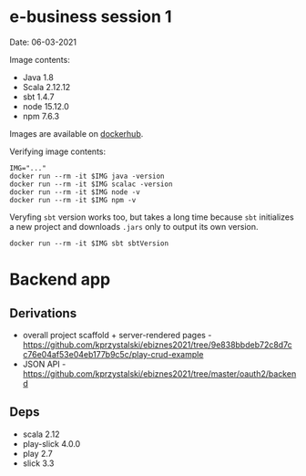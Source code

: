 # e-business session 1

Date: 06-03-2021

Image contents:

- Java 1.8
- Scala 2.12.12
- sbt 1.4.7
- node 15.12.0
- npm 7.6.3

Images are available on [dockerhub](https://hub.docker.com/repository/docker/alexjudauj/e-business-s1).

Verifying image contents:

```
IMG="..."
docker run --rm -it $IMG java -version
docker run --rm -it $IMG scalac -version
docker run --rm -it $IMG node -v
docker run --rm -it $IMG npm -v
```

Veryfing `sbt` version works too, but takes a long time because `sbt` initializes a new project and downloads `.jars` only to output its own version.
```
docker run --rm -it $IMG sbt sbtVersion
```

# Backend app

## Derivations

- overall project scaffold + server-rendered pages - https://github.com/kprzystalski/ebiznes2021/tree/9e838bbdeb72c8d7cc76e04af53e04eb177b9c5c/play-crud-example
- JSON API - https://github.com/kprzystalski/ebiznes2021/tree/master/oauth2/backend

## Deps

- scala 2.12
- play-slick 4.0.0 
- play 2.7
- slick 3.3

